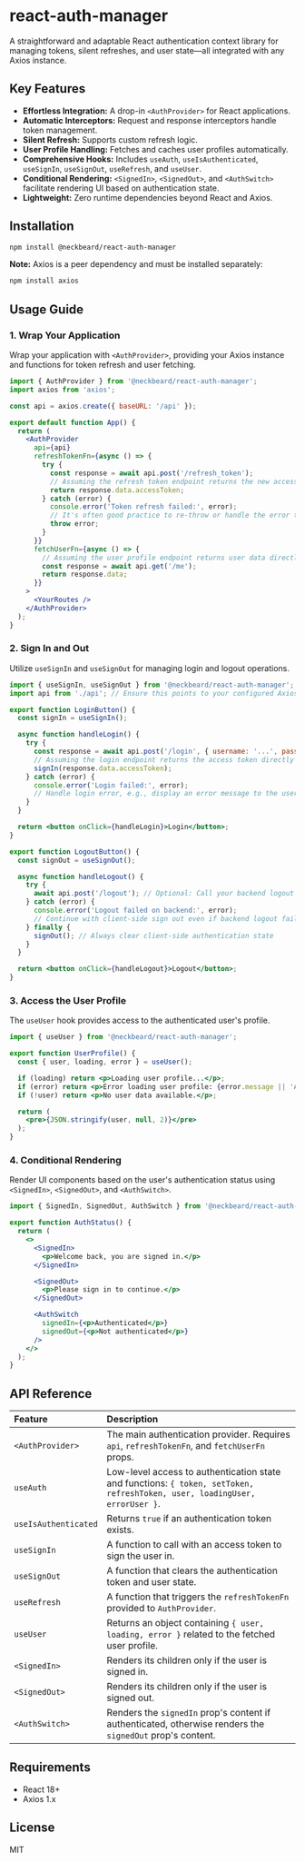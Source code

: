 # react-auth-manager

A straightforward and adaptable React authentication context library for managing tokens, silent refreshes, and user state—all integrated with any Axios instance.

## Key Features

  * **Effortless Integration:** A drop-in `<AuthProvider>` for React applications.
  * **Automatic Interceptors:** Request and response interceptors handle token management.
  * **Silent Refresh:** Supports custom refresh logic.
  * **User Profile Handling:** Fetches and caches user profiles automatically.
  * **Comprehensive Hooks:** Includes `useAuth`, `useIsAuthenticated`, `useSignIn`, `useSignOut`, `useRefresh`, and `useUser`.
  * **Conditional Rendering:** `<SignedIn>`, `<SignedOut>`, and `<AuthSwitch>` facilitate rendering UI based on authentication state.
  * **Lightweight:** Zero runtime dependencies beyond React and Axios.

## Installation

```bash
npm install @neckbeard/react-auth-manager
```

**Note:** Axios is a peer dependency and must be installed separately:

```bash
npm install axios
```

## Usage Guide

### 1\. Wrap Your Application

Wrap your application with `<AuthProvider>`, providing your Axios instance and functions for token refresh and user fetching.

```jsx
import { AuthProvider } from '@neckbeard/react-auth-manager';
import axios from 'axios';

const api = axios.create({ baseURL: '/api' });

export default function App() {
  return (
    <AuthProvider
      api={api}
      refreshTokenFn={async () => {
        try {
          const response = await api.post('/refresh_token');
          // Assuming the refresh token endpoint returns the new access token directly in response.data.accessToken
          return response.data.accessToken; 
        } catch (error) {
          console.error('Token refresh failed:', error);
          // It's often good practice to re-throw or handle the error to trigger a sign-out if refresh fails critically
          throw error; 
        }
      }}
      fetchUserFn={async () => {
        // Assuming the user profile endpoint returns user data directly in response.data
        const response = await api.get('/me');
        return response.data;
      }}
    >
      <YourRoutes />
    </AuthProvider>
  );
}
```

### 2\. Sign In and Out

Utilize `useSignIn` and `useSignOut` for managing login and logout operations.

```jsx
import { useSignIn, useSignOut } from '@neckbeard/react-auth-manager';
import api from './api'; // Ensure this points to your configured Axios instance

export function LoginButton() {
  const signIn = useSignIn();

  async function handleLogin() {
    try {
      const response = await api.post('/login', { username: '...', password: '...' });
      // Assuming the login endpoint returns the access token directly in response.data.accessToken
      signIn(response.data.accessToken); 
    } catch (error) {
      console.error('Login failed:', error);
      // Handle login error, e.g., display an error message to the user
    }
  }

  return <button onClick={handleLogin}>Login</button>;
}

export function LogoutButton() {
  const signOut = useSignOut();

  async function handleLogout() {
    try {
      await api.post('/logout'); // Optional: Call your backend logout endpoint
    } catch (error) {
      console.error('Logout failed on backend:', error);
      // Continue with client-side sign out even if backend logout fails
    } finally {
      signOut(); // Always clear client-side authentication state
    }
  }

  return <button onClick={handleLogout}>Logout</button>;
}
```

### 3\. Access the User Profile

The `useUser` hook provides access to the authenticated user's profile.

```jsx
import { useUser } from '@neckbeard/react-auth-manager';

export function UserProfile() {
  const { user, loading, error } = useUser();

  if (loading) return <p>Loading user profile...</p>;
  if (error) return <p>Error loading user profile: {error.message || 'An unknown error occurred'}</p>;
  if (!user) return <p>No user data available.</p>;

  return (
    <pre>{JSON.stringify(user, null, 2)}</pre>
  );
}
```

### 4\. Conditional Rendering

Render UI components based on the user's authentication status using `<SignedIn>`, `<SignedOut>`, and `<AuthSwitch>`.

```jsx
import { SignedIn, SignedOut, AuthSwitch } from '@neckbeard/react-auth-manager';

export function AuthStatus() {
  return (
    <>
      <SignedIn>
        <p>Welcome back, you are signed in.</p>
      </SignedIn>

      <SignedOut>
        <p>Please sign in to continue.</p>
      </SignedOut>

      <AuthSwitch
        signedIn={<p>Authenticated</p>}
        signedOut={<p>Not authenticated</p>}
      />
    </>
  );
}
```

## API Reference

| Feature           | Description                                                               |
| :---------------- | :------------------------------------------------------------------------ |
| `<AuthProvider>`  | The main authentication provider. Requires `api`, `refreshTokenFn`, and `fetchUserFn` props. |
| `useAuth`         | Low-level access to authentication state and functions: `{ token, setToken, refreshToken, user, loadingUser, errorUser }`. |
| `useIsAuthenticated` | Returns `true` if an authentication token exists.                         |
| `useSignIn`       | A function to call with an access token to sign the user in.              |
| `useSignOut`      | A function that clears the authentication token and user state.           |
| `useRefresh`      | A function that triggers the `refreshTokenFn` provided to `AuthProvider`. |
| `useUser`         | Returns an object containing `{ user, loading, error }` related to the fetched user profile. |
| `<SignedIn>`      | Renders its children only if the user is signed in.                       |
| `<SignedOut>`     | Renders its children only if the user is signed out.                      |
| `<AuthSwitch>`    | Renders the `signedIn` prop's content if authenticated, otherwise renders the `signedOut` prop's content. |

## Requirements

  * React 18+
  * Axios 1.x

## License

MIT
